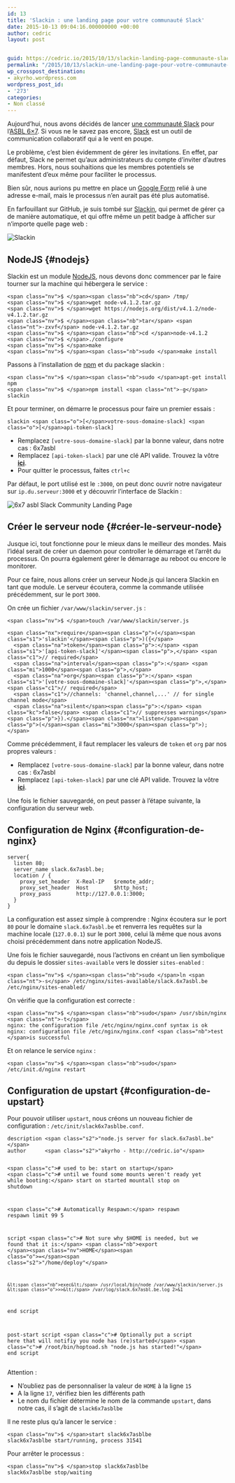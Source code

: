 ```yaml
---
id: 13
title: 'Slackin : une landing page pour votre communauté Slack'
date: 2015-10-13 09:04:16.000000000 +00:00
author: cedric
layout: post


guid: https://cedric.io/2015/10/13/slackin-landing-page-communaute-slack.html
permalink: "/2015/10/13/slackin-une-landing-page-pour-votre-communaute-slack/"
wp_crosspost_destination:
- akyrho.wordpress.com
wordpress_post_id:
- '273'
categories:
- Non classé
---
```

Aujourd’hui, nous avons décidés de lancer [une communauté Slack](http://slack.6x7asbl.be) pour l’[ASBL 6&#215;7](http://www.6x7asbl.be). Si vous ne le savez pas encore, [Slack](http://slack.com) est un outil de communication collaboratif qui a le vent en poupe.

Le problème, c’est bien évidemment de gérer les invitations. En effet, par défaut, Slack ne permet qu’aux administrateurs du compte d’inviter d’autres membres. Hors, nous souhaitions que les membres potentiels se manifestent d’eux même pour faciliter le processus.

Bien sûr, nous aurions pu mettre en place un [Google Form](https://www.google.com/intl/fr_be/forms/about/) relié à une adresse e-mail, mais le processus n’en aurait pas été plus automatisé.

En farfouillant sur GitHub, je suis tombé sur [Slackin](https://github.com/rauchg/slackin), qui permet de gérer ça de manière automatique, et qui offre même un petit badge à afficher sur n’importe quelle page web :

![Slackin](/images/slackin-demo.gif) 

## NodeJS {#nodejs}

Slackin est un module [NodeJS](nodejs.org), nous devons donc commencer par le faire tourner sur la machine qui hébergera le service :

<div class="language-sh highlighter-rouge">
  <div class="highlight">
    <pre class="highlight"><code>&lt;span class="nv">$ &lt;/span>&lt;span class="nb">cd&lt;/span> /tmp/
&lt;span class="nv">$ &lt;/span>wget node-v4.1.2.tar.gz
&lt;span class="nv">$ &lt;/span>wget https://nodejs.org/dist/v4.1.2/node-v4.1.2.tar.gz
&lt;span class="nv">$ &lt;/span>&lt;span class="nb">tar&lt;/span> &lt;span class="nt">-zxvf&lt;/span> node-v4.1.2.tar.gz
&lt;span class="nv">$ &lt;/span>&lt;span class="nb">cd &lt;/span>node-v4.1.2
&lt;span class="nv">$ &lt;/span>./configure
&lt;span class="nv">$ &lt;/span>make
&lt;span class="nv">$ &lt;/span>&lt;span class="nb">sudo &lt;/span>make install
</code></pre>
  </div>
</div>

Passons à l’installation de [npm](https://www.npmjs.com/) et du package slackin :

<!-- more -->

<div class="language-sh highlighter-rouge">
  <div class="highlight">
    <pre class="highlight"><code>&lt;span class="nv">$ &lt;/span>&lt;span class="nb">sudo &lt;/span>apt-get install npm
&lt;span class="nv">$ &lt;/span>npm install &lt;span class="nt">-g&lt;/span> slackin
</code></pre>
  </div>
</div>

Et pour terminer, on démarre le processus pour faire un premier essais :

<div class="language-sh highlighter-rouge">
  <div class="highlight">
    <pre class="highlight"><code>slackin &lt;span class="o">[&lt;/span>votre-sous-domaine-slack] &lt;span class="o">[&lt;/span>api-token-slack]
</code></pre>
  </div>
</div>

  * Remplacez <code class="highlighter-rouge">[votre-sous-domaine-slack]</code> par la bonne valeur, dans notre cas : 6x7asbl
  * Remplacez <code class="highlighter-rouge">[api-token-slack]</code> par une clé API valide. Trouvez la vôtre [**ici**](https://api.slack.com/web).
  * Pour quitter le processus, faites <code class="highlighter-rouge">ctrl+c</code>

Par défaut, le port utilisé est le <code class="highlighter-rouge">:3000</code>, on peut donc ouvrir notre navigateur sur <code class="highlighter-rouge">ip.du.serveur:3000</code> et y découvrir l’interface de Slackin :

![6x7 asbl Slack Community Landing Page](/images/6x7asbl-slack-community.jpg) 

## Créer le serveur node {#créer-le-serveur-node}

Jusque ici, tout fonctionne pour le mieux dans le meilleur des mondes. Mais l’idéal serait de créer un daemon pour controller le démarrage et l’arrêt du processus. On pourra également gérer le démarrage au reboot ou encore le monitorer.

Pour ce faire, nous allons créer un serveur Node.js qui lancera Slackin en tant que module. Le serveur écoutera, comme la commande utilisée précédemment, sur le port <code class="highlighter-rouge">3000</code>.

On crée un fichier <code class="highlighter-rouge">/var/www/slackin/server.js</code> :

<div class="language-sh highlighter-rouge">
  <div class="highlight">
    <pre class="highlight"><code>&lt;span class="nv">$ &lt;/span>touch /var/www/slackin/server.js
</code></pre>
  </div>
</div>

<div class="language-js highlighter-rouge">
  <div class="highlight">
    <pre class="highlight"><code>&lt;span class="nx">require&lt;/span>&lt;span class="p">(&lt;/span>&lt;span class="s1">'slackin'&lt;/span>&lt;span class="p">)({&lt;/span>
  &lt;span class="na">token&lt;/span>&lt;span class="p">:&lt;/span> &lt;span class="s1">'[api-token-slack]'&lt;/span>&lt;span class="p">,&lt;/span> &lt;span class="c1">// required&lt;/span>
  &lt;span class="na">interval&lt;/span>&lt;span class="p">:&lt;/span> &lt;span class="mi">1000&lt;/span>&lt;span class="p">,&lt;/span>
  &lt;span class="na">org&lt;/span>&lt;span class="p">:&lt;/span> &lt;span class="s1">'[votre-sous-domaine-slack]'&lt;/span>&lt;span class="p">,&lt;/span> &lt;span class="c1">// required&lt;/span>
  &lt;span class="c1">//channels: 'channel,channel,...' // for single channel mode&lt;/span>
  &lt;span class="na">silent&lt;/span>&lt;span class="p">:&lt;/span> &lt;span class="kc">false&lt;/span> &lt;span class="c1">// suppresses warnings&lt;/span>
&lt;span class="p">}).&lt;/span>&lt;span class="nx">listen&lt;/span>&lt;span class="p">(&lt;/span>&lt;span class="mi">3000&lt;/span>&lt;span class="p">);&lt;/span>
</code></pre>
  </div>
</div>

Comme précédemment, il faut remplacer les valeurs de <code class="highlighter-rouge">token</code> et <code class="highlighter-rouge">org</code> par nos propres valeurs :

  * Remplacez <code class="highlighter-rouge">[votre-sous-domaine-slack]</code> par la bonne valeur, dans notre cas : 6x7asbl
  * Remplacez <code class="highlighter-rouge">[api-token-slack]</code> par une clé API valide. Trouvez la vôtre [**ici**](https://api.slack.com/web).

Une fois le fichier sauvegardé, on peut passer à l’étape suivante, la configuration du serveur web.

## Configuration de Nginx {#configuration-de-nginx}

<div class="highlighter-rouge">
  <div class="highlight">
    <pre class="highlight"><code>server{
  listen 80;
  server_name slack.6x7asbl.be;
  location / {
    proxy_set_header  X-Real-IP   $remote_addr;
    proxy_set_header  Host        $http_host;
    proxy_pass        http://127.0.0.1:3000;
  }
}
</code></pre>
  </div>
</div>

La configuration est assez simple à comprendre : Nginx écoutera sur le port <code class="highlighter-rouge">80</code> pour le domaine <code class="highlighter-rouge">slack.6x7asbl.be</code> et renverra les requêtes sur la machine locale (<code class="highlighter-rouge">127.0.0.1</code>) sur le port <code class="highlighter-rouge">3000</code>, celui là même que nous avons choisi précédemment dans notre application NodeJS.

Une fois le fichier sauvegardé, nous l’activons en créant un lien symbolique du depuis le dossier <code class="highlighter-rouge">sites-available</code> vers le dossier <code class="highlighter-rouge">sites-enabled</code> :

<div class="language-sh highlighter-rouge">
  <div class="highlight">
    <pre class="highlight"><code>&lt;span class="nv">$ &lt;/span>&lt;span class="nb">sudo &lt;/span>ln &lt;span class="nt">-s&lt;/span> /etc/nginx/sites-available/slack.6x7asbl.be /etc/nginx/sites-enabled/
</code></pre>
  </div>
</div>

On vérifie que la configuration est correcte :

<div class="language-sh highlighter-rouge">
  <div class="highlight">
    <pre class="highlight"><code>&lt;span class="nv">$ &lt;/span>&lt;span class="nb">sudo&lt;/span> /usr/sbin/nginx &lt;span class="nt">-t&lt;/span>
nginx: the configuration file /etc/nginx/nginx.conf syntax is ok
nginx: configuration file /etc/nginx/nginx.conf &lt;span class="nb">test &lt;/span>is successful
</code></pre>
  </div>
</div>

Et on relance le service <code class="highlighter-rouge">nginx</code> :

<div class="language-sh highlighter-rouge">
  <div class="highlight">
    <pre class="highlight"><code>&lt;span class="nv">$ &lt;/span>&lt;span class="nb">sudo&lt;/span> /etc/init.d/nginx restart
</code></pre>
  </div>
</div>

## Configuration de upstart {#configuration-de-upstart}

Pour pouvoir utiliser <code class="highlighter-rouge">upstart</code>, nous créons un nouveau fichier de configuration : <code class="highlighter-rouge">/etc/init/slack6x7asblbe.conf</code>.

<div class="language-sh highlighter-rouge">
  <div class="highlight">
    <pre class="highlight"><code>description &lt;span class="s2">"node.js server for slack.6x7asbl.be"&lt;/span>
author      &lt;span class="s2">"akyrho - http://cedric.io"&lt;/span>

&lt;span class="c"># used to be: start on startup&lt;/span>
&lt;span class="c"># until we found some mounts weren't ready yet while booting:&lt;/span>
start on started mountall
stop on shutdown

&lt;span class="c"># Automatically Respawn:&lt;/span>
respawn
respawn limit 99 5

script
    &lt;span class="c"># Not sure why $HOME is needed, but we found that it is:&lt;/span>
    &lt;span class="nb">export &lt;/span>&lt;span class="nv">HOME&lt;/span>&lt;span class="o">=&lt;/span>&lt;span class="s2">"/home/deploy"&lt;/span>

    &lt;span class="nb">exec&lt;/span> /usr/local/bin/node /var/www/slackin/server.js &lt;span class="o">>>&lt;/span> /var/log/slack.6x7asbl.be.log 2>&1
end script

post-start script
   &lt;span class="c"># Optionally put a script here that will notifiy you node has (re)started&lt;/span>
   &lt;span class="c"># /root/bin/hoptoad.sh "node.js has started!"&lt;/span>
end script
</code></pre>
  </div>
</div>

Attention :

  * N’oubliez pas de personnaliser la valeur de <code class="highlighter-rouge">HOME</code> à la ligne <code class="highlighter-rouge">15</code>
  * A la ligne <code class="highlighter-rouge">17</code>, vérifiez bien les différents path
  * Le nom du fichier détermine le nom de la commande <code class="highlighter-rouge">upstart</code>, dans notre cas, il s’agit de <code class="highlighter-rouge">slack6x7asblbe</code>

Il ne reste plus qu’a lancer le service :

<div class="language-sh highlighter-rouge">
  <div class="highlight">
    <pre class="highlight"><code>&lt;span class="nv">$ &lt;/span>start slack6x7asblbe
slack6x7asblbe start/running, process 31541
</code></pre>
  </div>
</div>

Pour arrêter le processus :

<div class="language-sh highlighter-rouge">
  <div class="highlight">
    <pre class="highlight"><code>&lt;span class="nv">$ &lt;/span>stop slack6x7asblbe
slack6x7asblbe stop/waiting
</code></pre>
  </div>
</div>